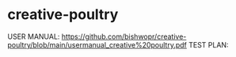 # creative-poultry

USER MANUAL: https://github.com/bishwopr/creative-poultry/blob/main/usermanual_creative%20poultry.pdf
TEST PLAN: 

